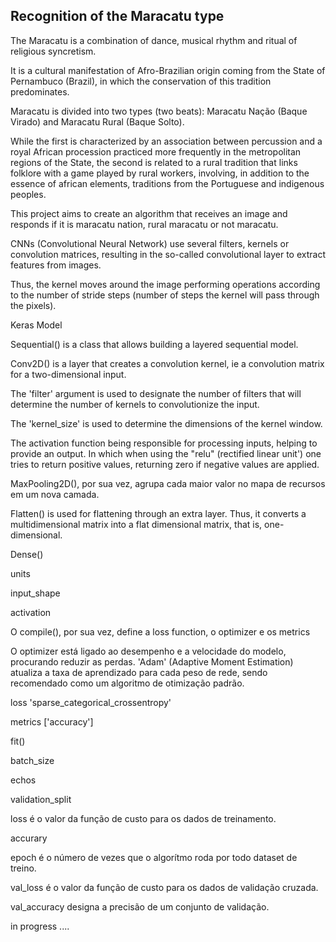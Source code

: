 ## Recognition of the Maracatu type



<p>The Maracatu is a combination of dance, musical rhythm and ritual of religious syncretism.</p>
<p>It is a cultural manifestation of Afro-Brazilian origin coming from the State of Pernambuco (Brazil), in which the conservation of this tradition predominates.</p>
<p>Maracatu is divided into two types (two beats): Maracatu Nação (Baque Virado) and Maracatu Rural (Baque Solto).</p>

<p>While the first is characterized by an association between percussion and a royal African procession practiced more frequently in the metropolitan regions of the State, the second is related to a rural tradition that links folklore with a game played by rural workers, involving, in addition to the essence of african elements, traditions from the Portuguese and indigenous peoples.</p>

<p>This project aims to create an algorithm that receives an image and responds if it is maracatu nation, rural maracatu or not maracatu.</p>





<p>CNNs (Convolutional Neural Network) use several filters, kernels or convolution matrices, resulting in the so-called convolutional layer to extract features from images.</p>

<p>Thus, the kernel moves around the image performing operations according to the number of stride steps (number of steps the kernel will pass through the pixels).</p>


<p>Keras Model</p>

<p>Sequential() is a class that allows building a layered sequential model.</p>

<p>Conv2D() is a layer that creates a convolution kernel, ie a convolution matrix for a two-dimensional input.</p>
<p>The 'filter' argument is used to designate the number of filters that will determine the number of kernels to convolutionize the input.</p>
<p>The 'kernel_size' is used to determine the dimensions of the kernel window.</p>
<p>The activation function being responsible for processing inputs, helping to provide an output. In which when using the "relu" (rectified linear unit') one tries to return positive values, returning zero if negative values are applied.</p>

<p>MaxPooling2D(), por sua vez, agrupa cada maior valor no mapa de recursos em um nova camada.</p>

<p>Flatten() is used for flattening through an extra layer. Thus, it converts a multidimensional matrix into a flat dimensional matrix, that is, one-dimensional.</p>

<p>Dense() </p>
<p>units </p>
<p>input_shape </p>
<p>activation </p>
<p></p>

<p>O compile(), por sua vez, define a loss function, o optimizer e  os metrics</p>
<p>O optimizer está ligado ao desempenho e a velocidade do modelo, procurando reduzir as perdas. 'Adam' (Adaptive Moment Estimation) atualiza a taxa de aprendizado para cada peso de rede, sendo recomendado como um algoritmo de otimização padrão.</p>
<p>loss   'sparse_categorical_crossentropy'    </p>
<p>metrics     ['accuracy']      </p>

<p>fit() </p>
<p>batch_size</p>
<p>echos </p>
<p>validation_split </p>

<p>loss é o valor da função de custo para os dados de treinamento.</p>
<p>accurary </p>
<p>epoch é o número de vezes que o algorítmo roda por todo dataset de treino.</p>
<p>val_loss é o valor da função de custo para os dados de validação cruzada.</p>
<p>val_accuracy designa a precisão de um conjunto de validação.</p>






<p>in progress ....</p>
